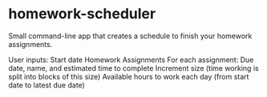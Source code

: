 # homework-scheduler
Small command-line app that creates a schedule to finish your homework assignments.

User inputs:
Start date
Homework Assignments
  For each assignment: Due date, name, and estimated time to complete
Increment size (time working is split into blocks of this size)
Available hours to work each day (from start date to latest due date)
